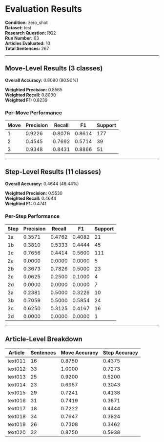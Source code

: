 # Evaluation Results

**Condition:** zero_shot  
**Dataset:** test  
**Research Question:** RQ2  
**Run Number:** 63  
**Articles Evaluated:** 10  
**Total Sentences:** 267  

---

## Move-Level Results (3 classes)

**Overall Accuracy:** 0.8090 (80.90%)  

**Weighted Precision:** 0.8565  
**Weighted Recall:** 0.8090  
**Weighted F1:** 0.8239  

### Per-Move Performance

| Move | Precision | Recall | F1 | Support |
|------|-----------|--------|----|---------|
| 1 | 0.9226 | 0.8079 | 0.8614 | 177 |
| 2 | 0.4545 | 0.7692 | 0.5714 | 39 |
| 3 | 0.9348 | 0.8431 | 0.8866 | 51 |

---

## Step-Level Results (11 classes)

**Overall Accuracy:** 0.4644 (46.44%)  

**Weighted Precision:** 0.5530  
**Weighted Recall:** 0.4644  
**Weighted F1:** 0.4741  

### Per-Step Performance

| Step | Precision | Recall | F1 | Support |
|------|-----------|--------|----|---------|
| 1a | 0.3571 | 0.4762 | 0.4082 | 21 |
| 1b | 0.3810 | 0.5333 | 0.4444 | 45 |
| 1c | 0.7656 | 0.4414 | 0.5600 | 111 |
| 2a | 0.0000 | 0.0000 | 0.0000 | 5 |
| 2b | 0.3673 | 0.7826 | 0.5000 | 23 |
| 2c | 0.0625 | 0.2500 | 0.1000 | 4 |
| 2d | 0.0000 | 0.0000 | 0.0000 | 7 |
| 3a | 0.2381 | 0.5000 | 0.3226 | 10 |
| 3b | 0.7059 | 0.5000 | 0.5854 | 24 |
| 3c | 0.6250 | 0.3125 | 0.4167 | 16 |
| 3d | 0.0000 | 0.0000 | 0.0000 | 1 |

---

## Article-Level Breakdown

| Article | Sentences | Move Accuracy | Step Accuracy |
|---------|-----------|---------------|---------------|
| text011 | 16 | 0.8750 | 0.4375 |
| text012 | 33 | 1.0000 | 0.7273 |
| text013 | 25 | 0.9200 | 0.5200 |
| text014 | 23 | 0.6957 | 0.3043 |
| text015 | 29 | 0.7241 | 0.4138 |
| text016 | 31 | 0.7419 | 0.3871 |
| text017 | 18 | 0.7222 | 0.4444 |
| text018 | 34 | 0.7647 | 0.3824 |
| text019 | 26 | 0.7308 | 0.3462 |
| text020 | 32 | 0.8750 | 0.5938 |
